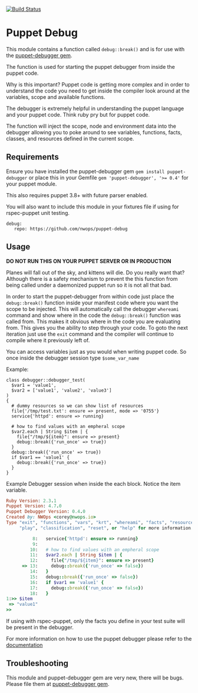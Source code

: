 [![Build Status](https://travis-ci.org/nwops/puppet-debugger-module.svg?branch=master)](https://travis-ci.org/nwops/puppet-debugger-module)

# Puppet Debug
This module contains a function called `debug::break()` and is for use with the
[puppet-debugger gem](https://github.com/nwops/puppet-debugger).

The function is used for starting the puppet debugger from inside the puppet code.

Why is this important?  Puppet code is getting more complex and in order to understand
the code you need to get inside the compiler look around at the variables, scope and
available functions.  

The debugger is extremely helpful in understanding the puppet language and your puppet code.
Think ruby pry but for puppet code.  

The function will inject the scope, node and environment data into the debugger
allowing you to poke around to see variables, functions, facts, classes, and resources defined in the current scope.

## Requirements
Ensure you have installed the puppet-debugger gem `gem install puppet-debugger`
or place this in your Gemfile `gem 'puppet-debugger', '>= 0.4'` for your puppet module.

This also requires puppet 3.8+ with future parser enabled.

You will also want to include this module in your fixtures file if using for rspec-puppet
unit testing.

```
debug:
   repo: https://github.com/nwops/puppet-debug
```

## Usage
**DO NOT RUN THIS ON YOUR PUPPET SERVER OR IN PRODUCTION**

Planes will fall out of the sky, and kittens will die.  Do you really want that?
Although there is a safety mechanism to prevent the this function from being called
under a daemonized puppet run so it is not all that bad.  

In order to start the puppet-debugger from within code just place the `debug::break()`
function inside your manifest code where you want the scope to be injected.
This will automatically call the debugger `whereami` command and show where in the code
the `debug::break()` function was called from.  This makes it obvious where in the code
you are evaluating from.  This gives you the ability to step through your code.  To goto
the next iteration just use the `exit` command and the compiler will continue to compile where it previously left of.

You can access variables just as you would when writing puppet code.  So once inside
the debugger session type `$some_var_name`

Example:

```puppet
class debugger::debugger_test(
  $var1 = 'value1',
  $var2 = ['value1', 'value2', 'value3']
)
{
  # dummy resources so we can show list of resources
  file{'/tmp/test.txt': ensure => present, mode => '0755'}
  service{'httpd': ensure => running}

  # how to find values with an empheral scope
  $var2.each | String $item | {
    file{"/tmp/${item}": ensure => present}
    debug::break({'run_once' => true})
  }
  debug::break({'run_once' => true})
  if $var1 == 'value1' {
    debug::break({'run_once' => true})
  }
}
```

Example Debugger session when inside the each block.  Notice the item variable.

```ruby
Ruby Version: 2.3.1
Puppet Version: 4.7.0
Puppet Debugger Version: 0.4.0
Created by: NWOps <corey@nwops.io>
Type "exit", "functions", "vars", "krt", "whereami", "facts", "resources", "classes",
     "play", "classification", "reset", or "help" for more information.

          8:   service{'httpd': ensure => running}
          9:
         10:   # how to find values with an empheral scope
         11:   $var2.each | String $item | {
         12:     file{"/tmp/${item}": ensure => present}
      => 13:     debug::break({'run_once' => false})
         14:   }
         15:   debug::break({'run_once' => false})
         16:   if $var1 == 'value1' {
         17:     debug::break({'run_once' => false})
         18:   }
1:>> $item
 => "value1"
>>
```

If using with rspec-puppet, only the facts you define in your test suite will be present in the debugger.

For more information on how to use the puppet debugger please refer to the [documentation](https://github.com/nwops/puppet-debugger)

## Troubleshooting
This module and puppet-debugger gem are very new, there will be bugs.  Please
file them at [puppet-debugger gem](https://github.com/nwops/puppet-debugger/issues).
